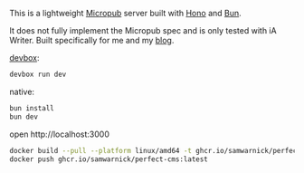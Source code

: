 This is a lightweight [Micropub](https://indieweb.org/Micropub) server built with [Hono](https://hono.dev) and [Bun](https://bun.sh).

It does not fully implement the Micropub spec and is only tested with iA Writer. Built specifically for me and my [blog](https://samwarnick.com).

[devbox](https://www.jetify.com/docs/devbox/):
```sh
devbox run dev
```

native:
```sh
bun install
bun dev
```

open http://localhost:3000

```sh
docker build --pull --platform linux/amd64 -t ghcr.io/samwarnick/perfect-cms .
docker push ghcr.io/samwarnick/perfect-cms:latest
```
